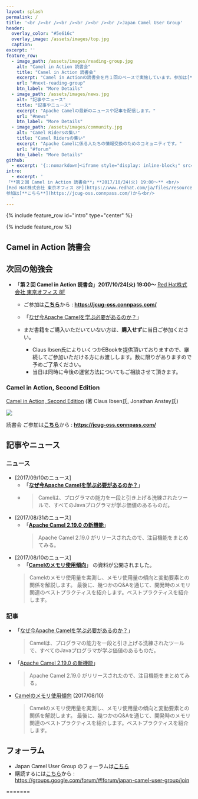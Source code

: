 ```yaml
---
layout: splash
permalink: /
title: '<br /><br /><br /><br /><br /><br />Japan Camel User Group'
header:
  overlay_color: "#5e616c"
  overlay_image: /assets/images/top.jpg
  caption: 
excerpt: ''
feature_row:
  - image_path: /assets/images/reading-group.jpg
    alt: "Camel in Action 読書会"
    title: "Camel in Action 読書会"
    excerpt: "Camel in Actionの読書会を月１回のペースで実施しています。参加は[**こちら**](https://jcug-oss.connpass.com/)から"
    url: "#next-reading-group"
    btn_label: "More Details"
  - image_path: /assets/images/news.jpg
    alt: "記事やニュース"
    title: "記事やニュース"
    excerpt: "Apache Camelの最新のニュースや記事を配信します。"
    url: "#news"
    btn_label: "More Details"
  - image_path: /assets/images/community.jpg
    alt: "Camel Ridersの集い"
    title: "Camel Ridersの集い"
    excerpt: "Apache Camelに係る人たちの情報交換のためのコミュニティです。"
    url: "#forum"
    btn_label: "More Details"
github:
  - excerpt: '{::nomarkdown}<iframe style="display: inline-block;" src="https://ghbtns.com/github-btn.html?user=mmistakes&repo=minimal-mistakes&type=star&count=true&size=large" frameborder="0" scrolling="0" width="160px" height="30px"></iframe> <iframe style="display: inline-block;" src="https://ghbtns.com/github-btn.html?user=mmistakes&repo=minimal-mistakes&type=fork&count=true&size=large" frameborder="0" scrolling="0" width="158px" height="30px"></iframe>{:/nomarkdown}'
intro:
  - excerpt: '
「**第２回 Camel in Action 読書会**」**2017/10/24(火) 19:00〜** <br/>
[Red Hat株式会社 東京オフィス 8F](https://www.redhat.com/ja/files/resources/ja-rhkk-map-2013.pdf)<br/>
参加は[**こちら**](https://jcug-oss.connpass.com/)から<br/>
  '
---
```



{% include feature_row id="intro" type="center" %}

{% include feature_row %}



<!-- meta http-equiv="refresh" content="0; URL='https://github.com/tomonari-yamashita/japan-camel-user-group/wiki/'" /-->


##  <a name="reading-group"></a>Camel in Action 読書会

## <a name="next-reading-group"></a>次回の勉強会

* 「**第２回 Camel in Action 読書会**」**2017/10/24(火) 19:00〜** [Red Hat株式会社 東京オフィス 8F](https://www.redhat.com/ja/files/resources/ja-rhkk-map-2013.pdf)
  * ご参加は[**こちら**](https://jcug-oss.connpass.com/)から : **<https://jcug-oss.connpass.com/>**
  * 「[なぜ今Apache Camelを学ぶ必要があるのか？](http://jcug-oss.github.io/article/why-do-we-have-to-learn-camel-q)」

  * まだ書籍をご購入いただいていない方は、**購入せず**に当日ご参加ください。
    * Claus Ibsen氏によりいくつかEBookを提供頂いておりますので、継続してご参加いただける方にお渡しします。数に限りがありますので予めご了承ください。
    * 当日は同時に今後の運営方法についてもご相談させて頂きます。

### Camel in Action, Second Edition

[Camel in Action, Second Edition](https://www.manning.com/books/camel-in-action-second-edition) (著 Claus Ibsen氏, Jonathan Anstey氏)

![](https://user-images.githubusercontent.com/27920264/29101967-d36b94a8-7cf0-11e7-864c-e97f6734c976.jpeg)

読書会 ご参加は[**こちら**](https://jcug-oss.connpass.com/)から : **<https://jcug-oss.connpass.com/>**

## <a name="news"></a>記事やニュース

### ニュース

* [2017/09/10のニュース] 
  * 「**[なぜ今Apache Camelを学ぶ必要があるのか？](http://jcug-oss.github.io/article/why-do-we-have-to-learn-camel-q)**」
  * > Camelは、プログラマの能力を一段と引き上げる洗練されたツールで、すべてのJavaプログラマが学ぶ価値のあるものだ。
* [2017/08/31のニュース] 
  * 「**[Apache Camel 2.19.0 の新機能](http://qiita.com/tadayosi/items/ab5c548b4ea500665e65)**」
    > Apache Camel 2.19.0 がリリースされたので、注目機能をまとめてみる。
* [2017/08/10のニュース] 
  * 「**[Camelのメモリ使用傾向](https://github.com/tomonari-yamashita/japan-camel-user-group/blob/master/camel-mem-usage/camel-mem-usage.adoc)**」 の資料が公開されました。
  > Camelのメモリ使用量を実測し、メモリ使用量の傾向と変動要素との関係を解説します。 最後に、幾つかのQ&Aを通じて、開発時のメモリ関連のベストプラクティスを紹介します。ベストプラクティスを紹介します。

### 記事

* 「[なぜ今Apache Camelを学ぶ必要があるのか？](http://jcug-oss.github.io/article/why-do-we-have-to-learn-camel-q)」  
  > Camelは、プログラマの能力を一段と引き上げる洗練されたツールで、すべてのJavaプログラマが学ぶ価値のあるものだ。
* 「[Apache Camel 2.19.0 の新機能](http://qiita.com/tadayosi/items/ab5c548b4ea500665e65)」
  > Apache Camel 2.19.0 がリリースされたので、注目機能をまとめてみる。
* [Camelのメモリ使用傾向](https://github.com/tomonari-yamashita/japan-camel-user-group/blob/master/camel-mem-usage/camel-mem-usage.adoc) (2017/08/10)
  > Camelのメモリ使用量を実測し、メモリ使用量の傾向と変動要素との関係を解説します。 最後に、幾つかのQ&Aを通じて、開発時のメモリ関連のベストプラクティスを紹介します。ベストプラクティスを紹介します。

## <a name="forum"></a>フォーラム

* Japan Camel User Group のフォーラムは[こちら](/forum/)
* 購読するには[こちら](https://groups.google.com/forum/#!forum/japan-camel-user-group/join)から : <https://groups.google.com/forum/#!forum/japan-camel-user-group/join>

=======
